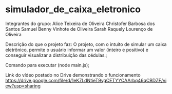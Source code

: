 # simulador_de_caixa_eletronico

Integrantes do grupo:
Alice Teixeira de Oliveira 
Christofer Barbosa dos Santos
Samuel Benny Vinhote de Oliveira
Sarah Raquely Lourenço de Oliveira

Descrição do que o projeto faz:
O projeto, com o intuito de simular um caixa eletrônico, 
permite o usuário informar um valor (inteiro e positivo) 
e conseguir visualizar a distribuição das cédulas.;

Comando para executar 
(node main.js);

Link do vídeo postado no Drive demonstrando o funcionamento
https://drive.google.com/file/d/1eK7LdNtieT9vgCETYYCAArbq46qCBDZF/view?usp=sharing
